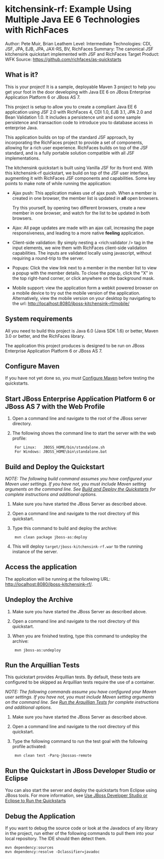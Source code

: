 kitchensink-rf: Example Using Multiple Java EE 6 Technologies with RichFaces
========================
Author: Pete Muir, Brian Leathem
Level: Intermediate
Technologies: CDI, JSF, JPA, EJB, JPA, JAX-RS, BV, RichFaces
Summary: The canonical JSF kitchensink quickstart implemented with JSF and RichFaces
Target Product: WFK
Source: <https://github.com/richfaces/as-quickstarts>

What is it?
-----------

This is your project! It is a sample, deployable Maven 3 project to help you get your foot in the door developing with Java EE 6 on JBoss Enterprise Application Platform 6 or JBoss AS 7.

This project is setup to allow you to create a compliant Java EE 6 application using JSF 2.0 with RichFaces 4, CDI 1.0, EJB 3.1, JPA 2.0 and Bean Validation 1.0. It includes a persistence unit and some sample persistence and transaction code to introduce you to database access in enterprise Java.

This application builds on top of the standard JSF approach, by incorporating the RichFaces project to provide a set of components, allowing for a rich user experience.  RichFaces builds on top of the JSF standard, and is a fully portable solution compatible with all JSF implementations.

The kitchensink quickstart is built using Vanilla JSF for its front end.  With this kitchensink-rf quickstart, we build on top of the JSF user interface, augmenting it with RichFaces JSF components and capabilities.  Some key points to make note of while running the application:

*   Ajax push: This application makes use of ajax push.  When a member is created in one browser, the member list is updated in **all** open browsers.

    Try this yourself, by opening two different browsers, create a new member in one browser, and watch for the list to be updated in both browsers.

*   Ajax: All page updates are made with an ajax call, increasing the page responsiveness, and leading to a more native **feeling** application.

*   Client-side validation: By simply nesting a <rich:validator /> tag in the input elements, we wire them with RichFaces client-side validation capabilities.  The inputs are validated locally using javascript, without requiring a round-trip to the server.

*   Popups: Click the view link next to a member in the member list to view a popup with the member details.  To close the popup, click the "X" in the top right-hand corner, or click anywhere on the background mask.

*   Mobile support: view the application form a webkit powered browser on a mobile device to try out the mobile version of the application.  Alternatively, view the mobile version on your desktop by navigating to the url: <http://localhost:8080/jboss-kitchensink-rf/mobile/>

System requirements
-------------------

All you need to build this project is Java 6.0 (Java SDK 1.6) or better, Maven 3.0 or better, and the RichFaces library.

The application this project produces is designed to be run on JBoss Enterprise Application Platform 6 or JBoss AS 7.


Configure Maven
---------------

If you have not yet done so, you must [Configure Maven](../README.md#configure-maven) before testing the quickstarts.


Start JBoss Enterprise Application Platform 6 or JBoss AS 7 with the Web Profile
-------------------------

1. Open a command line and navigate to the root of the JBoss server directory.
2. The following shows the command line to start the server with the web profile:

        For Linux:   JBOSS_HOME/bin/standalone.sh
        For Windows: JBOSS_HOME\bin\standalone.bat


Build and Deploy the Quickstart
-------------------------

_NOTE: The following build command assumes you have configured your Maven user settings. If you have not, you must include Maven setting arguments on the command line. See [Build and Deploy the Quickstarts](../README.md#build-and-deploy-the-quickstarts) for complete instructions and additional options._

1. Make sure you have started the JBoss Server as described above.
2. Open a command line and navigate to the root directory of this quickstart.
3. Type this command to build and deploy the archive:

        mvn clean package jboss-as:deploy

4. This will deploy `target/jboss-kitchensink-rf.war` to the running instance of the server.


Access the application
---------------------

The application will be running at the following URL: <http://localhost:8080/jboss-kitchensink-rf/>.


Undeploy the Archive
--------------------

1. Make sure you have started the JBoss Server as described above.
2. Open a command line and navigate to the root directory of this quickstart.
3. When you are finished testing, type this command to undeploy the archive:

        mvn jboss-as:undeploy


Run the Arquillian Tests
-------------------------

This quickstart provides Arquillian tests. By default, these tests are configured to be skipped as Arquillian tests require the use of a container.

_NOTE: The following commands assume you have configured your Maven user settings. If you have not, you must include Maven setting arguments on the command line. See [Run the Arquillian Tests](../README.md#run-the-arquillian-tests) for complete instructions and additional options._

1. Make sure you have started the JBoss Server as described above.
2. Open a command line and navigate to the root directory of this quickstart.
3. Type the following command to run the test goal with the following profile activated:

        mvn clean test -Parq-jbossas-remote


Run the Quickstart in JBoss Developer Studio or Eclipse
-------------------------------------
You can also start the server and deploy the quickstarts from Eclipse using JBoss tools. For more information, see [Use JBoss Developer Studio or Eclipse to Run the Quickstarts](../README.md#use-jboss-developer-studio-or-eclipse-to-run-the-quickstarts)


Debug the Application
------------------------------------

If you want to debug the source code or look at the Javadocs of any library in the project, run either of the following commands to pull them into your local repository. The IDE should then detect them.

    mvn dependency:sources
    mvn dependency:resolve -Dclassifier=javadoc
